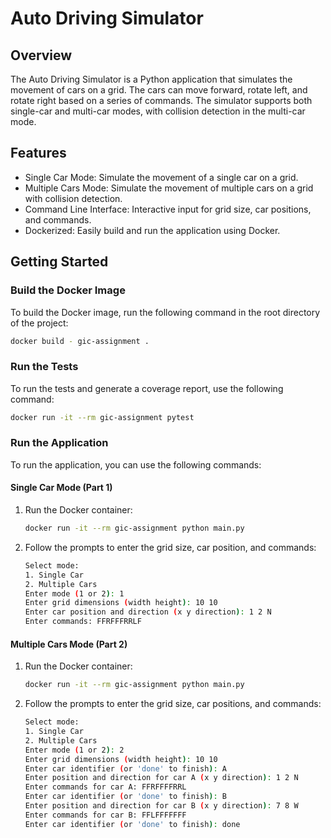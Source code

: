# Auto Driving Simulator

## Overview

The Auto Driving Simulator is a Python application that simulates the movement of cars on a grid. The cars can move forward, rotate left, and rotate right based on a series of commands. The simulator supports both single-car and multi-car modes, with collision detection in the multi-car mode.

## Features

- Single Car Mode: Simulate the movement of a single car on a grid.
- Multiple Cars Mode: Simulate the movement of multiple cars on a grid with collision detection.
- Command Line Interface: Interactive input for grid size, car positions, and commands.
- Dockerized: Easily build and run the application using Docker.

## Getting Started

### Build the Docker Image

To build the Docker image, run the following command in the root directory of the project:

```sh
docker build - gic-assignment .
```

### Run the Tests

To run the tests and generate a coverage report, use the following command:

```sh
docker run -it --rm gic-assignment pytest
```

### Run the Application

To run the application, you can use the following commands:

#### Single Car Mode (Part 1)

1. Run the Docker container:

   ```sh
   docker run -it --rm gic-assignment python main.py
   ```

2. Follow the prompts to enter the grid size, car position, and commands:

   ```sh
   Select mode:
   1. Single Car
   2. Multiple Cars
   Enter mode (1 or 2): 1
   Enter grid dimensions (width height): 10 10
   Enter car position and direction (x y direction): 1 2 N
   Enter commands: FFRFFFRRLF
   ```

#### Multiple Cars Mode (Part 2)

1. Run the Docker container:

   ```sh
   docker run -it --rm gic-assignment python main.py
   ```

2. Follow the prompts to enter the grid size, car positions, and commands:

   ```sh
   Select mode:
   1. Single Car
   2. Multiple Cars
   Enter mode (1 or 2): 2
   Enter grid dimensions (width height): 10 10
   Enter car identifier (or 'done' to finish): A
   Enter position and direction for car A (x y direction): 1 2 N
   Enter commands for car A: FFRFFFFRRL
   Enter car identifier (or 'done' to finish): B
   Enter position and direction for car B (x y direction): 7 8 W
   Enter commands for car B: FFLFFFFFFF
   Enter car identifier (or 'done' to finish): done
   ```
